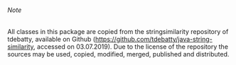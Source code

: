 ###### Note ######

All classes in this package are copied from the stringsimilarity repository of tdebatty, 
available on Github (https://github.com/tdebatty/java-string-similarity, accessed on 03.07.2019).
Due to the license of the repository the sources may be used, copied, modified, merged, published 
and distributed. 
